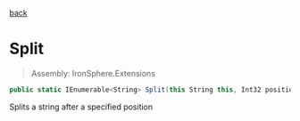 ﻿

[back](/IronSphere.Extensions/types/StringExtension)

# Split

> Assembly: IronSphere.Extensions

```csharp
public static IEnumerable<String> Split(this String this, Int32 position)
```

Splits a string after a specified position

 
